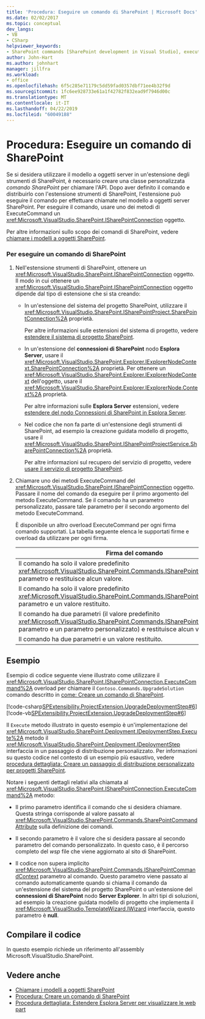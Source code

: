 ```yaml
---
title: 'Procedura: Eseguire un comando di SharePoint | Microsoft Docs'
ms.date: 02/02/2017
ms.topic: conceptual
dev_langs:
- VB
- CSharp
helpviewer_keywords:
- SharePoint commands [SharePoint development in Visual Studio], executing
author: John-Hart
ms.author: johnhart
manager: jillfra
ms.workload:
- office
ms.openlocfilehash: 6f5c285e71179c5dd59fad0357dbf71ee4b32f9d
ms.sourcegitcommit: 1fc6ee928733e61a1f42782f832ead9f7946d00c
ms.translationtype: MT
ms.contentlocale: it-IT
ms.lasthandoff: 04/22/2019
ms.locfileid: "60049188"
---
```

# <a name="how-to-execute-a-sharepoint-command"></a>Procedura: Eseguire un comando di SharePoint
  Se si desidera utilizzare il modello a oggetti server in un'estensione degli strumenti di SharePoint, è necessario creare una classe personalizzata *comando SharePoint* per chiamare l'API. Dopo aver definito il comando e distribuirlo con l'estensione strumenti di SharePoint, l'estensione può eseguire il comando per effettuare chiamate nel modello a oggetti server SharePoint. Per eseguire il comando, usare uno dei metodi di ExecuteCommand un <xref:Microsoft.VisualStudio.SharePoint.ISharePointConnection> oggetto.

 Per altre informazioni sullo scopo dei comandi di SharePoint, vedere [chiamare i modelli a oggetti SharePoint](../sharepoint/calling-into-the-sharepoint-object-models.md).

### <a name="to-execute-a-sharepoint-command"></a>Per eseguire un comando di SharePoint

1. Nell'estensione strumenti di SharePoint, ottenere un <xref:Microsoft.VisualStudio.SharePoint.ISharePointConnection> oggetto. Il modo in cui ottenere un <xref:Microsoft.VisualStudio.SharePoint.ISharePointConnection> oggetto dipende dal tipo di estensione che si sta creando:

    - In un'estensione del sistema del progetto SharePoint, utilizzare il <xref:Microsoft.VisualStudio.SharePoint.ISharePointProject.SharePointConnection%2A> proprietà.

         Per altre informazioni sulle estensioni del sistema di progetto, vedere [estendere il sistema di progetto SharePoint](../sharepoint/extending-the-sharepoint-project-system.md).

    - In un'estensione del **connessioni di SharePoint** nodo **Esplora Server**, usare il <xref:Microsoft.VisualStudio.SharePoint.Explorer.IExplorerNodeContext.SharePointConnection%2A> proprietà. Per ottenere un <xref:Microsoft.VisualStudio.SharePoint.Explorer.IExplorerNodeContext> dell'oggetto, usare il <xref:Microsoft.VisualStudio.SharePoint.Explorer.IExplorerNode.Context%2A> proprietà.

         Per altre informazioni sulle **Esplora Server** estensioni, vedere [estendere del nodo Connessioni di SharePoint in Esplora Server](../sharepoint/extending-the-sharepoint-connections-node-in-server-explorer.md).

    - Nel codice che non fa parte di un'estensione degli strumenti di SharePoint, ad esempio la creazione guidata modello di progetto, usare il <xref:Microsoft.VisualStudio.SharePoint.ISharePointProjectService.SharePointConnection%2A> proprietà.

         Per altre informazioni sul recupero del servizio di progetto, vedere [usare il servizio di progetto SharePoint](../sharepoint/using-the-sharepoint-project-service.md).

2. Chiamare uno dei metodi ExecuteCommand del <xref:Microsoft.VisualStudio.SharePoint.ISharePointConnection> oggetto. Passare il nome del comando da eseguire per il primo argomento del metodo ExecuteCommand. Se il comando ha un parametro personalizzato, passare tale parametro per il secondo argomento del metodo ExecuteCommand.

     È disponibile un altro overload ExecuteCommand per ogni firma comando supportati. La tabella seguente elenca le supportati firme e overload da utilizzare per ogni firma.

    |Firma del comando|ExecuteCommand overload da usare|
    |-----------------------|------------------------------------|
    |Il comando ha solo il valore predefinito <xref:Microsoft.VisualStudio.SharePoint.Commands.ISharePointCommandContext> parametro e restituisce alcun valore.|<xref:Microsoft.VisualStudio.SharePoint.ISharePointConnection.ExecuteCommand%2A>|
    |Il comando ha solo il valore predefinito <xref:Microsoft.VisualStudio.SharePoint.Commands.ISharePointCommandContext> parametro e un valore restituito.|<xref:Microsoft.VisualStudio.SharePoint.ISharePointConnection.ExecuteCommand%2A>|
    |Il comando ha due parametri (il valore predefinito <xref:Microsoft.VisualStudio.SharePoint.Commands.ISharePointCommandContext> parametro e un parametro personalizzato) e restituisce alcun valore.|<xref:Microsoft.VisualStudio.SharePoint.ISharePointConnection.ExecuteCommand%2A>|
    |Il comando ha due parametri e un valore restituito.|<xref:Microsoft.VisualStudio.SharePoint.ISharePointConnection.ExecuteCommand%2A>|

## <a name="example"></a>Esempio
 Esempio di codice seguente viene illustrato come utilizzare il <xref:Microsoft.VisualStudio.SharePoint.ISharePointConnection.ExecuteCommand%2A> overload per chiamare il `Contoso.Commands.UpgradeSolution` comando descritto in [come: Creare un comando di SharePoint](../sharepoint/how-to-create-a-sharepoint-command.md).

 [!code-csharp[SPExtensibility.ProjectExtension.UpgradeDeploymentStep#6](../sharepoint/codesnippet/CSharp/UpgradeDeploymentStep/deploymentstepextension/upgradestep.cs#6)]
 [!code-vb[SPExtensibility.ProjectExtension.UpgradeDeploymentStep#6](../sharepoint/codesnippet/VisualBasic/upgradedeploymentstep/deploymentstepextension/upgradestep.vb#6)]

 Il `Execute` metodo illustrato in questo esempio è un'implementazione del <xref:Microsoft.VisualStudio.SharePoint.Deployment.IDeploymentStep.Execute%2A> metodo il <xref:Microsoft.VisualStudio.SharePoint.Deployment.IDeploymentStep> interfaccia in un passaggio di distribuzione personalizzato. Per informazioni su questo codice nel contesto di un esempio più esaustivo, vedere [procedura dettagliata: Creare un passaggio di distribuzione personalizzato per progetti SharePoint](../sharepoint/walkthrough-creating-a-custom-deployment-step-for-sharepoint-projects.md).

 Notare i seguenti dettagli relativi alla chiamata al <xref:Microsoft.VisualStudio.SharePoint.ISharePointConnection.ExecuteCommand%2A> metodo:

- Il primo parametro identifica il comando che si desidera chiamare. Questa stringa corrisponde al valore passato al <xref:Microsoft.VisualStudio.SharePoint.Commands.SharePointCommandAttribute> sulla definizione dei comandi.

- Il secondo parametro è il valore che si desidera passare al secondo parametro del comando personalizzato. In questo caso, è il percorso completo del *wsp* file che viene aggiornato al sito di SharePoint.

- Il codice non supera implicito <xref:Microsoft.VisualStudio.SharePoint.Commands.ISharePointCommandContext> parametro al comando. Questo parametro viene passato al comando automaticamente quando si chiama il comando da un'estensione del sistema del progetto SharePoint o un'estensione del **connessioni di SharePoint** nodo **Server Explorer**. In altri tipi di soluzioni, ad esempio la creazione guidata modello di progetto che implementa il <xref:Microsoft.VisualStudio.TemplateWizard.IWizard> interfaccia, questo parametro è **null**.

## <a name="compile-the-code"></a>Compilare il codice
 In questo esempio richiede un riferimento all'assembly Microsoft.VisualStudio.SharePoint.

## <a name="see-also"></a>Vedere anche
- [Chiamare i modelli a oggetti SharePoint](../sharepoint/calling-into-the-sharepoint-object-models.md)
- [Procedura: Creare un comando di SharePoint](../sharepoint/how-to-create-a-sharepoint-command.md)
- [Procedura dettagliata: Estendere Esplora Server per visualizzare le web part](../sharepoint/walkthrough-extending-server-explorer-to-display-web-parts.md)
